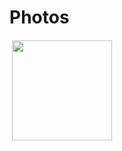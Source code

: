 
Photos
======


<div style="height:194px;background:url(http://picasaweb.google.com/s/c/transparent_album_background.gif) no-repeat left">
<a href="http://picasaweb.google.com/william.blum/BikeTrips?feat=embedwebsite">
<img src="http://lh6.ggpht.com/_A2bfWOEW9-4/TLYYdMsQqmE/AAAAAAAAJfk/aMK0cH1k0ik/s160-c/BikeTrips.jpg" width="160" height="160" style="margin:1px 0 0 4px;">
</div>
